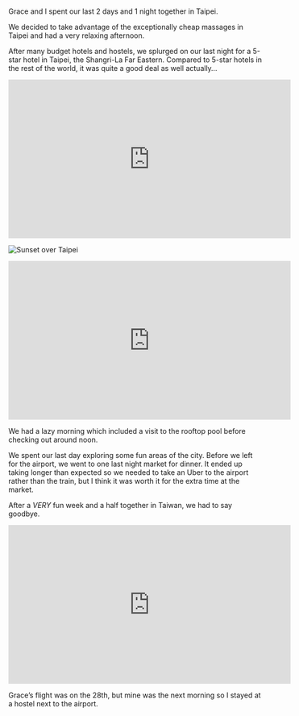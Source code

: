 #

Grace and I spent our last 2 days and 1 night together in Taipei. 

We decided to take advantage of the exceptionally cheap massages in Taipei and had a very relaxing afternoon. 

After many budget hotels and hostels, we splurged on our last night for a 5-star hotel in Taipei, the Shangri-La Far Eastern. Compared to 5-star hotels in the rest of the world, it was quite a good deal as well actually…

<iframe width="560" height="315" src="https://www.youtube.com/embed/Xd8l6N9bPvo" title="YouTube video player" frameborder="0" allow="accelerometer; autoplay; clipboard-write; encrypted-media; gyroscope; picture-in-picture; web-share" allowfullscreen></iframe>

![Sunset over Taipei](/blog/images/2023-02-28_sunset.JPG)

<iframe width="560" height="315" src="https://www.youtube.com/embed/jjx_fECWHZU" title="YouTube video player" frameborder="0" allow="accelerometer; autoplay; clipboard-write; encrypted-media; gyroscope; picture-in-picture; web-share" allowfullscreen></iframe>

We had a lazy morning which included a visit to the rooftop pool before checking out around noon.

We spent our last day exploring some fun areas of the city. Before we left for the airport, we went to one last night market for dinner. It ended up taking longer than expected so we needed to take an Uber to the airport rather than the train, but I think it was worth it for the extra time at the market.

After a _VERY_ fun week and a half together in Taiwan, we had to say goodbye.

<iframe width="560" height="315" src="https://www.youtube.com/embed/W5nTG35bmPw" title="YouTube video player" frameborder="0" allow="accelerometer; autoplay; clipboard-write; encrypted-media; gyroscope; picture-in-picture; web-share" allowfullscreen></iframe>

Grace’s flight was on the 28th, but mine was the next morning so I stayed at a hostel next to the airport.
